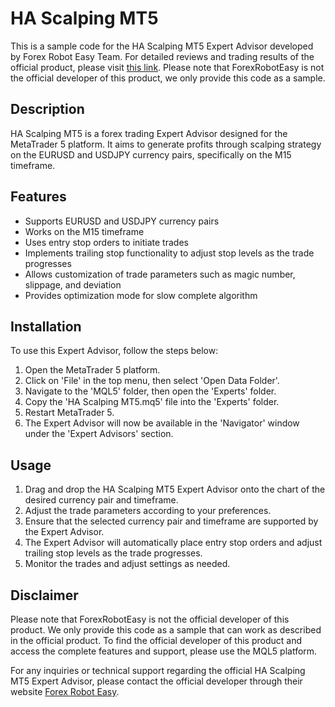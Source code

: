 # HA Scalping MT5

This is a sample code for the HA Scalping MT5 Expert Advisor developed by Forex Robot Easy Team. For detailed reviews and trading results of the official product, please visit [this link](https://forexroboteasy.com/forex-robot-review/review-ha-scalping-mt5-a-professional-forex-traders-analysis-of-the-scalping-project-ea/). Please note that ForexRobotEasy is not the official developer of this product, we only provide this code as a sample.

## Description

HA Scalping MT5 is a forex trading Expert Advisor designed for the MetaTrader 5 platform. It aims to generate profits through scalping strategy on the EURUSD and USDJPY currency pairs, specifically on the M15 timeframe.

## Features

- Supports EURUSD and USDJPY currency pairs
- Works on the M15 timeframe
- Uses entry stop orders to initiate trades
- Implements trailing stop functionality to adjust stop levels as the trade progresses
- Allows customization of trade parameters such as magic number, slippage, and deviation
- Provides optimization mode for slow complete algorithm

## Installation

To use this Expert Advisor, follow the steps below:

1. Open the MetaTrader 5 platform.
2. Click on 'File' in the top menu, then select 'Open Data Folder'.
3. Navigate to the 'MQL5' folder, then open the 'Experts' folder.
4. Copy the 'HA Scalping MT5.mq5' file into the 'Experts' folder.
5. Restart MetaTrader 5.
6. The Expert Advisor will now be available in the 'Navigator' window under the 'Expert Advisors' section.

## Usage

1. Drag and drop the HA Scalping MT5 Expert Advisor onto the chart of the desired currency pair and timeframe.
2. Adjust the trade parameters according to your preferences.
3. Ensure that the selected currency pair and timeframe are supported by the Expert Advisor.
4. The Expert Advisor will automatically place entry stop orders and adjust trailing stop levels as the trade progresses.
5. Monitor the trades and adjust settings as needed.

## Disclaimer

Please note that ForexRobotEasy is not the official developer of this product. We only provide this code as a sample that can work as described in the official product. To find the official developer of this product and access the complete features and support, please use the MQL5 platform.

For any inquiries or technical support regarding the official HA Scalping MT5 Expert Advisor, please contact the official developer through their website [Forex Robot Easy](https://www.forexroboteasy.com).
